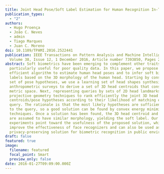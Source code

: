 ```yaml
---
title: Joint Head Pose/Soft Label Estimation for Human Recognition In-The-Wild
publication_types:
  - "2"
authors:
  - Hugo Proença
  - João C. Neves
  - admin
  - Tiago Marques
  - Juan C. Moreno
doi: 10.1109/TPAMI.2016.2522441
publication: IEEE Transactions on Pattern Analysis and Machine Intelligence
  Volume 38, Issue 12, 1 December 2016, Article number 7393850, Pages 2444-2456
abstract: Soft biometrics have been emerging to complement other traits and are
  particularly useful for poor quality data. In this paper, we propose an
  efficient algorithm to estimate human head poses and to infer soft biometric
  labels based on the 3D morphology of the human head. Starting by considering a
  set of pose hypotheses, we use a learning set of head shapes synthesized from
  anthropometric surveys to derive a set of 3D head centroids that constitutes a
  metric space. Next, representing queries by sets of 2D head landmarks, we use
  projective geometry techniques to rank efficiently the joint 3D head
  centroids/pose hypotheses according to their likelihood of matching each
  query. The rationale is that the most likely hypotheses are sufficiently close
  to the query, so a good solution can be found by convex energy minimization
  techniques. Once a solution has been found, the 3D head centroid and the query
  are assumed to have similar morphology, yielding the soft label. Our
  experiments point toward the usefulness of the proposed solution, which can
  improve the effectiveness of face recognizers and can also be used as a
  privacy-preserving solution for biometric recognition in public environments.
draft: false
featured: true
image:
  filename: featured
  focal_point: Smart
  preview_only: false
date: 2016-01-27T09:09:00.000Z
---
```

